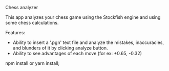 Chess analyzer

This app analyzes your chess game using the Stockfish engine and using some chess calculations.

Features:
- Ability to insert a '.pgn' text file and analyze the mistakes, inaccuracies, and blunders of it by clicking analyze button.
- Ability to see advantages of each move (for ex: +0.65, -0.32) 

npm install or yarn install;

